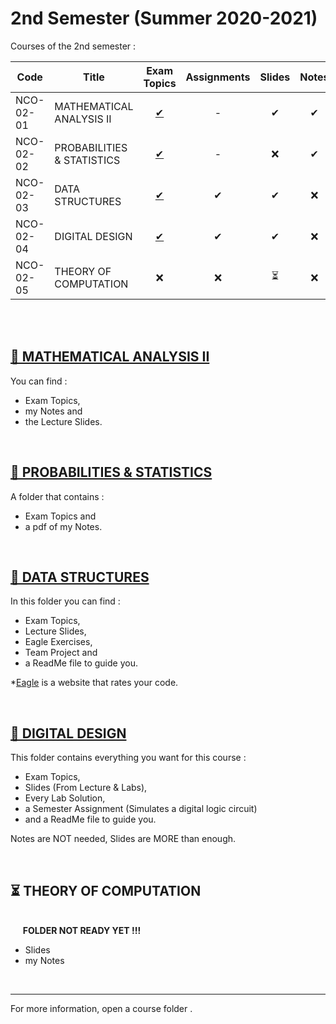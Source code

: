 # 2nd Semester (Summer 2020-2021)

Courses of the 2nd semester :

| Code      | Title                                | Exam Topics | Assignments | Slides | Notes |
| --------- | ------------------------------------ | :---------: | :---------: | :----: | :---: |  
| NCO-02-01 | MATHEMATICAL ANALYSIS II     | [ ✔ ](https://github.com/tsingi-chris/CSD-Auth/tree/main/2nd%20Semester/Mathematical%20Analysis%20II/%CE%98%CE%AD%CE%BC%CE%B1%CF%84%CE%B1)    |      -      |  ✔     | ✔     | 
| NCO-02-02 | PROBABILITIES & STATISTICS  | [ ✔ ](https://github.com/tsingi-chris/CSD-Auth/tree/main/2nd%20Semester/Probabilities%20%26%20Statistics/%CE%98%CE%AD%CE%BC%CE%B1%CF%84%CE%B1)    |      -      |  ❌    | ✔     | 
| NCO-02-03 | DATA STRUCTURES                       | [ ✔ ](https://github.com/tsingi-chris/CSD-Auth/tree/main/2nd%20Semester/Data%20Structures/%CE%98%CE%AD%CE%BC%CE%B1%CF%84%CE%B1)    |      ✔     |  ✔     | ❌    |  
| NCO-02-04 | DIGITAL DESIGN                         | [ ✔ ](https://github.com/tsingi-chris/CSD-Auth/tree/main/2nd%20Semester/Digital%20Design/%CE%98%CE%AD%CE%BC%CE%B1%CF%84%CE%B1)    |      ✔     |  ✔     | ❌    |  
| NCO-02-05 | THEORY OF COMPUTATION           | ❌         |     ❌     |  ⏳     | ❌    |  

<br /><br />

## [📁 MATHEMATICAL ANALYSIS II](https://github.com/tsingi-chris/CSD-Auth/tree/main/2nd%20Semester/Mathematical%20Analysis%20II)

You can find : 
- Exam Topics,
- my Notes and
- the Lecture Slides.

<br />

## [📁 PROBABILITIES & STATISTICS](https://github.com/tsingi-chris/CSD-Auth/tree/main/2nd%20Semester/Probabilities%20%26%20Statistics)

A folder that contains :
- Exam Topics and
- a pdf of my Notes.

<br />


## [📁 DATA STRUCTURES](https://github.com/tsingi-chris/CSD-Auth/tree/main/2nd%20Semester/Data%20Structures)

In this folder you can find : 
- Exam Topics,
- Lecture Slides,
- Eagle Exercises,
- Team Project and
- a ReadMe file to guide you.

*[Eagle](https://eagle.csd.auth.gr/home) is a website that rates your code. 

<br />

## [📁 DIGITAL DESIGN](https://github.com/tsingi-chris/CSD-Auth/tree/main/2nd%20Semester/Digital%20Design)

This folder contains everything you want for this course :  
- Exam Topics,
- Slides (From Lecture & Labs),
- Every Lab Solution,
- a Semester Assignment (Simulates a digital logic circuit)
- and a ReadMe file to guide you.

Notes are NOT needed, Slides are MORE than enough.

<br />

## ⏳ THEORY OF COMPUTATION 

<br />&nbsp;&nbsp;&nbsp;&nbsp;&nbsp;**FOLDER NOT READY YET !!!** 
- Slides 
- my Notes

<br />

<hr />
For more information, open a course folder .